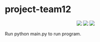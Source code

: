 # project-team12
<p align='center'>
<img src='https://img.shields.io/badge/Kivy-1.9.1-green.svg' />
<img src='https://img.shields.io/badge/Python-2.7.10-green.svg' />
<img src='https://travis-ci.com/csc301-winter-2016/project-team12.svg?token=tKhNtJfFYZTqYfSKAYyp&branch=master' />
</p>

Run python main.py to run program.
